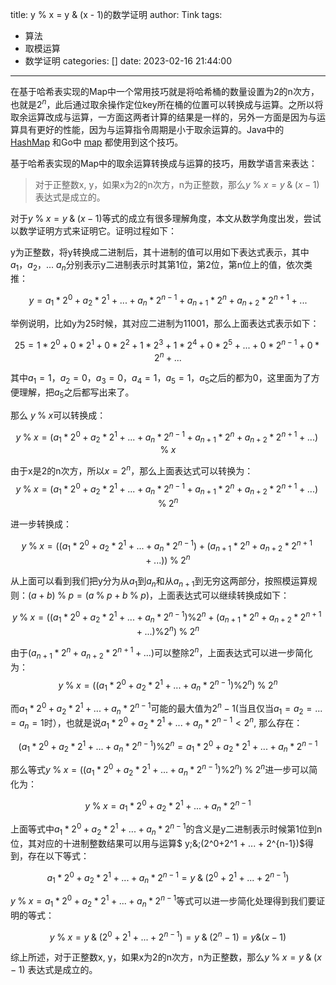 title: y % x = y & (x - 1)的数学证明
author: Tink
tags:
  - 算法
  - 取模运算
  - 数学证明
categories: []
date: 2023-02-16 21:44:00
---
在基于哈希表实现的Map中一个常用技巧就是将哈希桶的数量设置为2的n次方，也就是$2^n$，此后通过取余操作定位key所在桶的位置可以转换成与运算。之所以将取余运算改成与运算，一方面这两者计算的结果是一样的，另外一方面是因为与运算具有更好的性能，因为与运算指令周期是小于取余运算的。Java中的 [HashMap](https://github.com/openjdk/jdk/blob/jdk-21+10/src/java.base/share/classes/java/util/HashMap.java#L576) 和Go中 [map](https://github.com/golang/go/blob/go1.20/src/runtime/map.go#L418-L419) 都使用到这个技巧。

基于哈希表实现的Map中的取余运算转换成与运算的技巧，用数学语言来表达：
> 对于正整数x, y，如果x为2的n次方，n为正整数，那么$y\;\%\;x = y \;\&\; (x-1)$ 表达式是成立的。

<!--more-->

对于$y\;\%\;x = y \;\&\; (x-1)$等式的成立有很多理解角度，本文从数学角度出发，尝试以数学证明方式来证明它。证明过程如下：

y为正整数，将y转换成二进制后，其十进制的值可以用如下表达式表示，其中$a_1$，$a_2$，... $a_n$分别表示y二进制表示时其第1位，第2位，第n位上的值，依次类推：


$$
y = a_1 * 2^0 + a_2 * 2^1 + ... + a_n * 2^{n-1} + a_{n+1} * 2^n + a_{n+2} * 2^{n+1} +...
$$

举例说明，比如y为25时候，其对应二进制为11001，那么上面表达式表示如下：

$$
25 = 1 * 2^0 + 0 * 2^1 + 0 * 2^2 + 1 * 2^3 + 1 * 2^4 + 0 * 2^5 + ... + 0 * 2^{n-1} + 0 * 2^{n} + ...
$$

其中$a_1=1$，$a_2= 0$，$a_3=0$，$a_4=1$，$a_5=1$，$a_5$之后的都为0，这里面为了方便理解，把$a_5$之后都写出来了。

那么 $y\;\%\;x$可以转换成：

$$
y\;\%\;x= (a_1 * 2^0 + a_2 * 2^1 + ... + a_n * 2^{n-1} + a_{n+1} * 2^n + a_{n+2} * 2^{n+1} +...) \;\%\;x
$$

由于x是2的n次方，所以$x=2^n$，那么上面表达式可以转换为：
$$
y\;\%\;x= (a_1 * 2^0 + a_2 * 2^1 + ... + a_n * 2^{n-1} + a_{n+1} * 2^n + a_{n+2} * 2^{n+1} +...) \;\%\;2^n
$$

进一步转换成：

$$
y\;\%\;x= ((a_1 * 2^0 + a_2 * 2^1 + ... + a_n * 2^{n-1}) + (a_{n+1} * 2^n + a_{n+2} * 2^{n+1} +...))\;\%\;2^n
$$

从上面可以看到我们把y分为从$a_1$到$a_n$和从$a_{n+1}$到无穷这两部分，按照模运算规则：$(a + b) \;\%\; p = (a \;\%\; p + b \;\%\; p) % p$，上面表达式可以继续转换成如下：

$$
y\;\%\;x= ((a_1 * 2^0 + a_2 * 2^1 + ... + a_n * 2^{n-1})\%2^n + (a_{n+1} * 2^n + a_{n+2} * 2^{n+1}+...)\%2^n)\;\%\;2^n
$$

由于$(a_{n+1} * 2^n + a_{n+2} * 2^{n+1}+...)$可以整除$2^n$，上面表达式可以进一步简化为：
$$
y\;\%\;x= ((a_1 * 2^0 + a_2 * 2^1 + ... + a_n * 2^{n-1})\%2^n)\;\%\;2^n
$$

而$a_1 * 2^0 + a_2 * 2^1 + ... + a_n * 2^{n-1}$可能的最大值为$2^n-1$(当且仅当$a_1 = a_2 = ... = a_n = 1$时），也就是说$a_1 * 2^0 + a_2 * 2^1 + ... + a_n * 2^{n-1} < 2^n$, 那么存在：

$$
(a_1 * 2^0 + a_2 * 2^1 + ... + a_n * 2^{n-1})\%2^n = a_1 * 2^0 + a_2 * 2^1 + ... + a_n * 2^{n-1}
$$

那么等式$y\;\%\;x= ((a_1 * 2^0 + a_2 * 2^1 + ... + a_n * 2^{n-1})\%2^n)\;\%\;2^n$进一步可以简化为：

$$
y\;\%\;x= a_1 * 2^0 + a_2 * 2^1 + ... + a_n * 2^{n-1}
$$

上面等式中$a_1 * 2^0 + a_2 * 2^1 + ... + a_n * 2^{n-1}$的含义是y二进制表示时候第1位到n位，其对应的十进制整数结果可以用与运算$ y\;\&\;(2^0+2^1 + ... + 2^{n-1})$得到，存在以下等式：

$$
a_1 * 2^0 + a_2 * 2^1 + ... + a_n * 2^{n-1} =  y\;\&\;(2^0+2^1 + ... + 2^{n-1})
$$

$y\;\%\;x= a_1 * 2^0 + a_2 * 2^1 + ... + a_n * 2^{n-1}$等式可以进一步简化处理得到我们要证明的等式：

$$
y\;\%\;x= y\;\&\;(2^0+2^1 + ... + 2^{n-1}) = y\;\&\;(2^n -1) = y \& (x -1)
$$

综上所述，对于正整数x, y，如果x为2的n次方，n为正整数，那么$y\;\%\;x = y \;\&\; (x-1)$ 表达式是成立的。